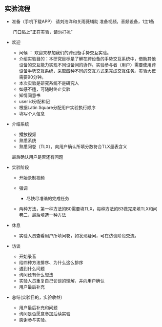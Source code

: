 ## 实验流程

+ 准备（手机下载APP）
	请刘浩洋和关雨薇辅助
	准备视频，音频设备，1主1备

  ​	门口贴上"正在实验，请勿打扰”

+ 欢迎

  + 问候 ：  欢迎来参加我们的跨设备手势交互实验。
  + 介绍实验目的：本研究目标是了解在跨设备的手势交互系统中，借助其他设备的交互能力实现不同设备间的协作。实验参与者（用户）需要使用跨设备手势交互系统，采取四种不同的交互方式来完成交互任务。实验大概需要90分钟。
  + 本次实验是研究系统不是研究人
  + 如感不适，可随时终止实验
  + 知情同意书
  + user id分配和记
  + 根据Latin Square分配用户实验执行顺序
  + 填写个人信息
  
+ 介绍系统

  + 播放视频
  + 熟悉系统
  + 熟悉问卷（TLX），向用户确认所填分数符合TLX量表含义
  
  最后确认用户是否还有问题
  
+ 实验阶段
  
  + 开始录制视频
  + 强调
    + 尽快尽准确的完成任务

  + 两种方法，第一种方法的B0需要填TLX，每种方法的B3做完来填TLX和问卷二，最后填选一种方法
  
+ 休息
  + 实验人员查看用户所填问卷，如发现疑问，可在访谈阶段交流。

+ 访谈
  
  + 开始录音
  + 给四种方法排序、为什么这么排序
  + 遇到什么问题
  + 询问还有什么想法
  + 实验人员重复自己访谈的理解，并向用户确认
  + 用户最后补充


+ 总结(实验目的，实验收益）
  + 用户最后补充和问题
  + 询问是否愿意参加后续实验
  + 感谢参与实验。
